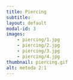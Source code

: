 ```yaml
---
title: Piercing
subtitle:
layout: default
modal-id: 3
images: 
    - piercing/1.jpg
    - piercing/2.jpg
    - piercing/3.jpg
    - piercing/4.jpg
thumbnail: piercing.gif
alt: metoda 2:1
---
```

